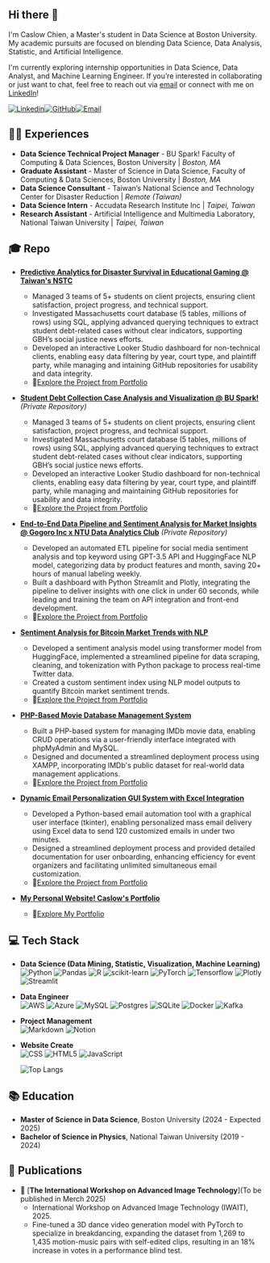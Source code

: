 ## Hi there 👋
I'm Caslow Chien, a Master's student in Data Science at Boston University. My academic pursuits are focused on blending Data Science, Data Analysis, Statistic, and Artificial Intelligence.

I'm currently exploring internship opportunities in Data Science, Data Analyst, and Machine Learning Engineer. If you’re interested in collaborating or just want to chat, feel free to reach out via [email](mailto:caslowchien@gmail.com) or connect with me on [LinkedIn](https://www.linkedin.com/in/caslow/)!

[![Linkedin](https://img.shields.io/badge/-LinkedIn-blue?style=flat-square&logo=linkedin&logoColor=white&link=https://www.linkedin.com/in/caslow/)](https://www.linkedin.com/in/caslow/)[![GitHub](https://img.shields.io/badge/-GitHub-333333?style=flat-square&logo=github&logoColor=white&link=https://github.com/CaslowChien)](https://github.com/CaslowChien)[![Email](https://img.shields.io/badge/Gmail-D14836?style=flat-square&logo=gmail&logoColor=white&link=mailto:caslowchien@gmail.com)](mailto:caslowchien@gmail.com)
  
## 👩‍💼 Experiences
- **Data Science Technical Project Manager** - BU Spark! Faculty of Computing & Data Sciences, Boston University | _Boston, MA_<br>
- **Graduate Assistant** - Master of Science in Data Science, Faculty of Computing & Data Sciences, Boston University | _Boston, MA_<br>
- **Data Science Consultant** - Taiwan’s National Science and Technology Center for Disaster Reduction | _Remote (Taiwan)_<br>
- **Data Science Intern** - Accudata Research Institute Inc | _Taipei, Taiwan_<br>
- **Research Assistant** - Artificial Intelligence and Multimedia Laboratory, National Taiwan University | _Taipei, Taiwan_<br>

## 🎓 Repo
- [**Predictive Analytics for Disaster Survival in Educational Gaming @ Taiwan's NSTC**](https://github.com/CaslowChien/Disaster-Survival-Rate-Web-Game)
  - Managed 3 teams of 5+ students on client projects, ensuring client satisfaction, project progress, and technical support.
  - Investigated Massachusetts court database (5 tables, millions of rows) using SQL, applying advanced querying techniques to extract student debt-related cases without clear indicators, supporting GBH’s social justice news efforts.
  - Developed an interactive Looker Studio dashboard for non-technical clients, enabling easy data filtering by year, court type, and plaintiff party, while managing and intaining GitHub repositories for usability and data integrity.
  - 🔗[Explore the Project from Portfolio](https://caslowchien.github.io/portfolio/project_AI_0_gov.html)

- [**Student Debt Collection Case Analysis and Visualization @ BU Spark!**](https://github.com/BU-Spark/ds-wgbh-debt-collection) *(Private Repository)*
  - Managed 3 teams of 5+ students on client projects, ensuring client satisfaction, project progress, and technical support.
  - Investigated Massachusetts court database (5 tables, millions of rows) using SQL, applying advanced querying techniques to extract student debt-related cases without clear indicators, supporting GBH’s social justice news efforts.
  - Developed an interactive Looker Studio dashboard for non-technical clients, enabling easy data filtering by year, court type, and plaintiff party, while managing and maintaining GitHub repositories for usability and data integrity.
  - 🔗[Explore the Project from Portfolio](https://caslowchien.github.io/portfolio/project_DA_0_court.html)

- [**End-to-End Data Pipeline and Sentiment Analysis for Market Insights @ Gogoro Inc x NTU Data Analytics Club**](https://github.com/NTUDAC/voice-trend) *(Private Repository)*
  - Developed an automated ETL pipeline for social media sentiment analysis and top keyword using GPT-3.5 API and HuggingFace NLP model, categorizing data by product features and month, saving 20+ hours of manual labeling weekly.
  - Built a dashboard with Python Streamlit and Plotly, integrating the pipeline to deliver insights with one click in under 60 seconds, while leading and training the team on API integration and front-end development.
  - 🔗[Explore the Project from Portfolio](https://caslowchien.github.io/portfolio/project_AI_1_escooter.html)

- [**Sentiment Analysis for Bitcoin Market Trends with NLP**](https://github.com/CaslowChien/Crypto-autotrading-platform)
  - Developed a sentiment analysis model using transformer model from HuggingFace, implemented a streamlined pipeline for data scraping, cleaning, and tokenization with Python package to process real-time Twitter data.
  - Created a custom sentiment index using NLP model outputs to quantify Bitcoin market sentiment trends.
  - 🔗[Explore the Project from Portfolio](https://caslowchien.github.io/portfolio/project_AI_2_stock.html)

- [**PHP-Based Movie Database Management System**](https://github.com/CaslowChien/IMDb_database_manage_system)
  - Built a PHP-based system for managing IMDb movie data, enabling CRUD operations via a user-friendly interface integrated with phpMyAdmin and MySQL.
  - Designed and documented a streamlined deployment process using XAMPP, incorporating IMDb's public dataset for real-world data management applications.
  - 🔗[Explore the Project from Portfolio](https://caslowchien.github.io/portfolio/project_DE_2_php.html)

- [**Dynamic Email Personalization GUI System with Excel Integration**](https://github.com/CaslowChien/Mass-Customize-Gmail-Sender)
  - Developed a Python-based email automation tool with a graphical user interface (tkinter), enabling personalized mass email delivery using Excel data to send 120 customized emails in under two minutes.
  - Designed a streamlined deployment process and provided detailed documentation for user onboarding, enhancing efficiency for event organizers and facilitating unlimited simultaneous email customization.
  - 🔗[Explore the Project from Portfolio](https://caslowchien.github.io/portfolio/project_DE_3_email.html)

- [**My Personal Website! Caslow's Portfolio**](https://github.com/CaslowChien/portfolio)
  - 🔗[Explore My Portfolio](https://caslowchien.github.io/portfolio/)

## 💻 Tech Stack
- **Data Science (Data Mining, Statistic, Visualization, Machine Learning)**<br>
![Python](https://img.shields.io/badge/python-3670A0?style=for-the-badge&logo=python&logoColor=ffdd54) ![Pandas](https://img.shields.io/badge/pandas-%23150458.svg?style=for-the-badge&logo=pandas&logoColor=white) ![R](https://img.shields.io/badge/r-%23276DC3.svg?style=for-the-badge&logo=r&logoColor=white) ![scikit-learn](https://img.shields.io/badge/scikit--learn-%23F7931E.svg?style=for-the-badge&logo=scikit-learn&logoColor=white) ![PyTorch](https://img.shields.io/badge/PyTorch-%23EE4C2C.svg?style=for-the-badge&logo=PyTorch&logoColor=white) ![Tensorflow](https://img.shields.io/badge/TensorFlow-FF3F06?style=for-the-badge&logo=tensorflow&logoColor=white) ![Plotly](https://img.shields.io/badge/Plotly-%233F4F75.svg?style=for-the-badge&logo=plotly&logoColor=white) ![Streamlit](https://img.shields.io/badge/-Streamlit-FF4B4B?style=for-the-badge&logo=streamlit&logoColor=white) 

- **Data Engineer**<br>
![AWS](https://img.shields.io/badge/AWS-%23FF9900.svg?style=for-the-badge&logo=amazon-aws&logoColor=white) ![Azure](https://img.shields.io/badge/azure-%230072C6.svg?style=for-the-badge&logo=azure-devops&logoColor=white) ![MySQL](https://img.shields.io/badge/mysql-%2300f.svg?style=for-the-badge&logo=mysql&logoColor=white) ![Postgres](https://img.shields.io/badge/postgres-%23316192.svg?style=for-the-badge&logo=postgresql&logoColor=white) ![SQLite](https://img.shields.io/badge/sqlite-%2307405e.svg?style=for-the-badge&logo=sqlite&logoColor=white) ![Docker](https://img.shields.io/badge/docker-%230db7ed.svg?style=for-the-badge&logo=docker&logoColor=white) ![Kafka](https://img.shields.io/badge/Apache_Kafka-231F20?style=for-the-badge&logo=apache-kafka&logoColor=white) 

- **Project Management**<br>
![Markdown](https://img.shields.io/badge/markdown-%23000000.svg?style=for-the-badge&logo=markdown&logoColor=white) ![Notion](https://img.shields.io/badge/Notion-%23000000.svg?style=for-the-badge&logo=notion&logoColor=white) 

- **Website Create**<br>
![CSS](https://img.shields.io/badge/CSS-239120?&style=for-the-badge&logo=css3&logoColor=white) ![HTML5](https://img.shields.io/badge/html5-%23E34F26.svg?style=for-the-badge&logo=html5&logoColor=white) ![JavaScript](https://img.shields.io/badge/javascript-%23323330.svg?style=for-the-badge&logo=javascript&logoColor=%23F7DF1E)

  ![Top Langs](https://github-readme-stats.vercel.app/api/top-langs/?username=CaslowChien&layout=compact)

## 📚 Education
- **Master of Science in Data Science**, Boston University (2024 - Expected 2025)<br>
- **Bachelor of Science in Physics**, National Taiwan University (2019 - 2024)

## 📝 Publications
- 📄 [**The International Workshop on Advanced Image Technology**](To be published in Merch 2025)
  - International Workshop on Advanced Image Technology (IWAIT), 2025.
  - Fine-tuned a 3D dance video generation model with PyTorch to specialize in breakdancing, expanding the dataset from 1,269 to 1,435 motion-music pairs with self-edited clips, resulting in an 18% increase in votes in a performance blind test.
